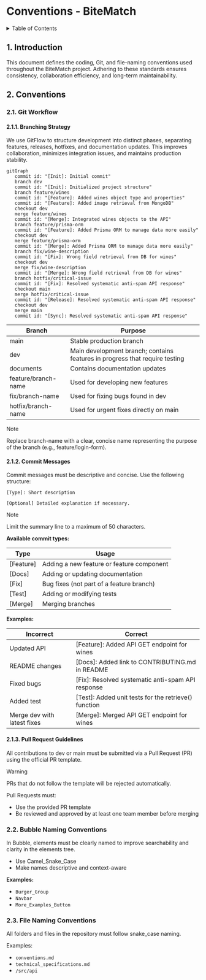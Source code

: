# Conventions - BiteMatch <!-- omit in toc -->

<details>
<summary>Table of Contents</summary>

- [1. Introduction](#1-introduction)
- [2. Conventions](#2-conventions)
  - [2.1. Git Workflow](#21-git-workflow)
    - [2.1.1. Branching Strategy](#211-branching-strategy)
    - [2.1.2. Commit Messages](#212-commit-messages)
    - [2.1.3. Pull Request Guidelines](#213-pull-request-guidelines)
  - [2.2. Bubble Naming Conventions](#22-bubble-naming-conventions)
  - [2.3. File Naming Conventions](#23-file-naming-conventions)

</details>

## 1. Introduction

This document defines the coding, Git, and file-naming conventions used throughout the BiteMatch project. Adhering to these standards ensures consistency, collaboration efficiency, and long-term maintainability.

## 2. Conventions

### 2.1. Git Workflow

#### 2.1.1. Branching Strategy

We use GitFlow to structure development into distinct phases, separating features, releases, hotfixes, and documentation updates. This improves collaboration, minimizes integration issues, and maintains production stability.

```mermaid
gitGraph
   commit id: "[Init]: Initial commit"
   branch dev
   commit id: "[Init]: Initialized project structure"
   branch feature/wines
   commit id: "[Feature]: Added wines object type and properties"
   commit id: "[Feature]: Added image retrieval from MongoDB"
   checkout dev
   merge feature/wines
   commit id: "[Merge]: Integrated wines objects to the API"
   branch feature/prisma-orm
   commit id: "[Feature]: Added Prisma ORM to manage data more easily"
   checkout dev
   merge feature/prisma-orm
   commit id: "[Merge]: Added Prisma ORM to manage data more easily"
   branch fix/wine-description
   commit id: "[Fix]: Wrong field retrieval from DB for wines"
   checkout dev
   merge fix/wine-description
   commit id: "[Merge]: Wrong field retrieval from DB for wines"
   branch hotfix/critical-issue
   commit id: "[Fix]: Resolved systematic anti-spam API response"
   checkout main
   merge hotfix/critical-issue
   commit id: "[Release]: Resolved systematic anti-spam API response"
   checkout dev
   merge main
   commit id: "[Sync]: Resolved systematic anti-spam API response"
```

| Branch              | Purpose                                                                     |
| ------------------- | --------------------------------------------------------------------------- |
| main                | Stable production branch                                                    |
| dev                 | Main development branch; contains features in progress that require testing |
| documents           | Contains documentation updates                                              |
| feature/branch-name | Used for developing new features                                            |
| fix/branch-name     | Used for fixing bugs found in dev                                           |
| hotfix/branch-name  | Used for urgent fixes directly on main                                      |

> [!NOTE]
> Replace branch-name with a clear, concise name representing the purpose of the branch (e.g., feature/login-form).

#### 2.1.2. Commit Messages

Commit messages must be descriptive and concise. Use the following structure:

```text
[Type]: Short description

[Optional] Detailed explanation if necessary.
```

> [!NOTE]
>  Limit the summary line to a maximum of 50 characters.

**Available commit types:**

| Type       | Usage                                     |
| ---------- | ----------------------------------------- |
| \[Feature] | Adding a new feature or feature component |
| \[Docs]    | Adding or updating documentation          |
| \[Fix]     | Bug fixes (not part of a feature branch)  |
| \[Test]    | Adding or modifying tests                 |
| \[Merge]   | Merging branches                          |

**Examples:**

| Incorrect                   | Correct                                               |
| --------------------------- | ----------------------------------------------------- |
| Updated API                 | \[Feature]: Added API GET endpoint for wines          |
| README changes              | \[Docs]: Added link to CONTRIBUTING.md in README      |
| Fixed bugs                  | \[Fix]: Resolved systematic anti-spam API response    |
| Added test                  | \[Test]: Added unit tests for the retrieve() function |
| Merge dev with latest fixes | \[Merge]: Merged API GET endpoint for wines           |

#### 2.1.3. Pull Request Guidelines

All contributions to dev or main must be submitted via a Pull Request (PR) using the official PR template.

> [!WARNING]
> PRs that do not follow the template will be rejected automatically.

Pull Requests must:

- Use the provided PR template
- Be reviewed and approved by at least one team member before merging


### 2.2. Bubble Naming Conventions

In Bubble, elements must be clearly named to improve searchability and clarity in the elements tree.

- Use Camel\_Snake\_Case
- Make names descriptive and context-aware

**Examples:**

- `Burger_Group`
- `Navbar`
- `More_Examples_Button`



### 2.3. File Naming Conventions

All folders and files in the repository must follow snake\_case naming.

Examples:

- `conventions.md`
- `technical_specifications.md`
- `/src/api`